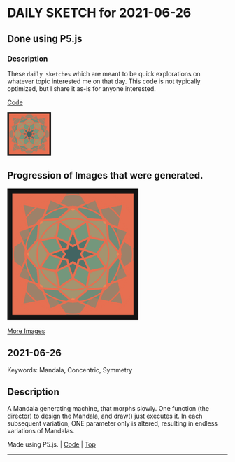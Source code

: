 # DAILY SKETCH for 2021-06-26

## Done using P5.js

### Description

These `daily sketches` which are meant to be quick explorations     on whatever topic interested me on that day. This code is not typically optimized, but I share it as-is     for anyone interested.

[Code](2021-06-26) 

<img src = 'images/keep_2021-06-26-04-17-04.png' width = '100'> 

## Progression of Images that were generated.

<img src = 'images/keep_2021-06-26-04-17-04.png' width = '300'> 


[More Images](2021-06-26/images) 


 ## 2021-06-26
Keywords: Mandala, Concentric, Symmetry
 

## Description 

 A Mandala generating machine, that morphs slowly.
 One function (the director) to design the Mandala, and draw() just executes it.
 In each subsequent variation, ONE parameter only is altered, resulting
 in endless variations of Mandalas.
 

Made using P5.js. | [Code](2021/2021-06-26/) | [Top](#daily-sketches) 

-----

